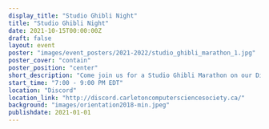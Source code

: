 ```yaml
---
display_title: "Studio Ghibli Night"
title: "Studio Ghibli Night"
date: 2021-10-15T00:00:00Z
draft: false
layout: event
poster: "images/event_posters/2021-2022/studio_ghibli_marathon_1.jpg"
poster_cover: "contain"
poster_position: "center"
short_description: "Come join us for a Studio Ghibli Marathon on our Discord server!"
start_time: "7:00 - 9:00 PM EDT"
location: "Discord"
location_link: "http://discord.carletoncomputersciencesociety.ca/"
background: "images/orientation2018-min.jpeg"
publishdate: 2021-01-01
---
```

